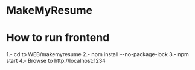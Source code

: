 # MakeMyResume


# How to run frontend

1.- cd to WEB/makemyresume
2.- npm install --no-package-lock
3.- npm start
4.- Browse to http://localhost:1234